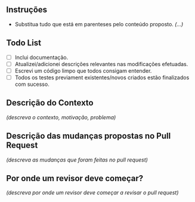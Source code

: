 ## Instruções
- Substitua tudo que está em parenteses pelo conteúdo proposto. _(...)_

## Todo List
- [ ] Inclui documentação.
- [ ] Atualizei/adicionei descrições relevantes nas modificações efetuadas.
- [ ] Escrevi um código limpo que todos consigam entender.
- [ ] Todos os testes previament existentes/novos criados estão finalizados com sucesso.

## Descrição do Contexto
_(descreva o contexto, motivação, problema)_

## Descrição das mudanças propostas no Pull Request
_(descreva as mudanças que foram feitas no pull request)_

## Por onde um revisor deve começar?
_(descreva por onde um revisor deve começar a revisar o pull request)_
